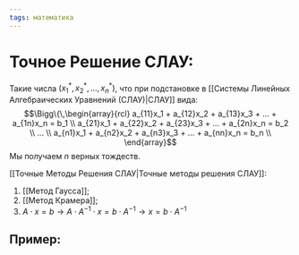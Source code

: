 ```yaml
---
tags: математика
---
```

# Точное Решение СЛАУ:
Такие числа $(x_1^*,x_2^*,...,x_n^*)$, что при подстановке в [[Системы Линейных Алгебраических Уравнений (СЛАУ)|СЛАУ]] вида:
$$\Bigg\{\,\begin{array}{rcl}
	a_{11}x_1 + a_{12}x_2 + a_{13}x_3 + ... + a_{1n}x_n = b_1 \\
	a_{21}x_1 + a_{22}x_2 + a_{23}x_3 + ... + a_{2n}x_n = b_2 \\
	... \\
	a_{n1}x_1 + a_{n2}x_2 + a_{n3}x_3 + ... + a_{nn}x_n = b_n \\
\end{array}$$
Мы получаем $n$ верных тождеств.

[[Точные Методы Решения СЛАУ|Точные методы решения СЛАУ]]:
1) [[Метод Гаусса]];
2) [[Метод Крамера]];
3) $A\cdot x = b\rightarrow A\cdot A^{-1}\cdot x = b\cdot A^{-1} \rightarrow x = b \cdot A^{-1}$

## Пример:

